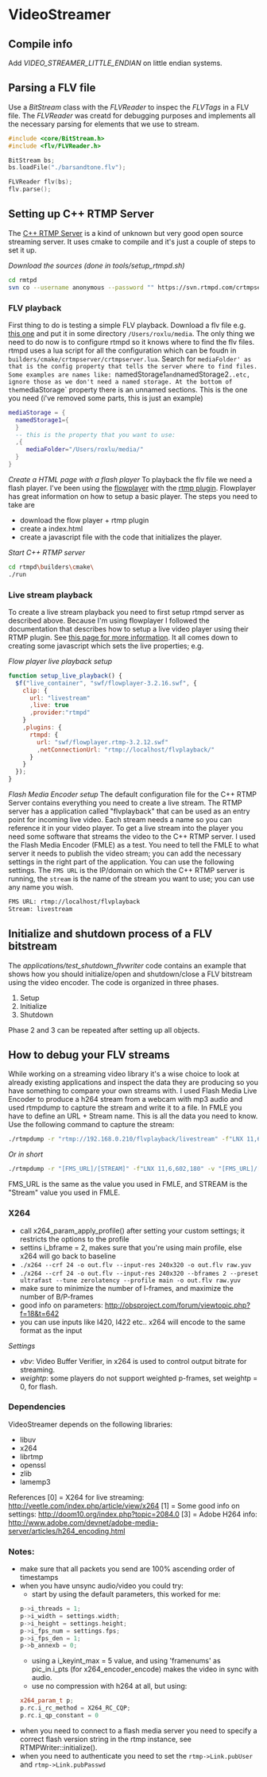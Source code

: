 # VideoStreamer

## Compile info
Add _VIDEO_STREAMER_LITTLE_ENDIAN_ on little endian systems.

## Parsing a FLV file
Use a _BitStream_ class with the _FLVReader_ to inspec the _FLVTags_ in a FLV file. 
The _FLVReader_ was creatd for debugging purposes and implements all the necessary 
parsing for elements that we use to stream. 

````c++
#include <core/BitStream.h>
#include <flv/FLVReader.h>

BitStream bs;
bs.loadFile("./barsandtone.flv");

FLVReader flv(bs);
flv.parse();
````

## Setting up C++ RTMP Server
The [C++ RTMP Server](http://www.rtmpd.com/) is a kind of unknown but very
good open source streaming server. It uses cmake to compile and it's just 
a couple of steps to set it up. 

_Download the sources (done in tools/setup_rtmpd.sh)_
````sh
cd rmtpd
svn co --username anonymous --password "" https://svn.rtmpd.com/crtmpserver/trunk/ .        
````

### FLV playback

First thing to do is testing a simple FLV playback. Download a flv file 
e.g. [this one](http://www.mediacollege.com/video-gallery/testclips/barsandtone.flv) and put 
it in some directory `/Users/roxlu/media`. The only thing we need to do now is to configure
rtmpd so it knows where to find the flv files. rtmpd uses a lua script for all the 
configuration which can be foudn in `builders/cmake/crtmpserver/crtmpserver.lua`. 
Search for `mediaFolder' as that is the config property that tells the server where
to find files. Some examples are names like: `namedStorage1` and `namedStorage2` ..etc,
ignore those as we don't need a named storage. At the bottom of the `mediaStorage` 
property there is an unnamed sections. This is the one you need (i've removed some 
parts, this is just an example)

````lua
mediaStorage = {
  namedStorage1={       
  }
  -- this is the property that you want to use:
  ,{
     mediaFolder="/Users/roxlu/media/"
  }
}
```` 

_Create a HTML page with a flash player_
To playback the flv file we need a flash player. I've been using the [flowplayer](http://flash.flowplayer.org/download/)
with the [rtmp plugin](http://flash.flowplayer.org/plugins/streaming/rtmp.html). Flowplayer has
great information on how to setup a basic player. The steps you need to take are

 - download the flow player + rtmp plugin 
 - create a index.html
 - create a javascript file with the code that initializes the player.

_Start C++ RTMP server_
````sh
cd rtmpd\builders\cmake\
./run
````

### Live stream playback
To create a live stream playback you need to first setup rtmpd server as described above. Because
I'm using flowplayer I followed the documentation that describes how to setup a live video player
using their RTMP plugin. See [this page for more information](http://flash.flowplayer.org/plugins/streaming/rtmp.html#live). 
It all comes down to creating some javascript which sets the live properties; e.g.

_Flow player live playback setup_
````javascript
function setup_live_playback() {
  $f("live_container", "swf/flowplayer-3.2.16.swf", {
    clip: {
      url: "livestream"
      ,live: true
      ,provider:"rtmpd"
    }
    ,plugins: {
      rtmpd: {
        url: "swf/flowplayer.rtmp-3.2.12.swf"
        ,netConnectionUrl: "rtmp://localhost/flvplayback/"
      }
    }
  });
}
````

_Flash Media Encoder setup_
The default configuration file for the C++ RTMP Server contains everything you need
to create a live stream. The RTMP server has a application called "flvplayback" that 
can be used as an entry point for incoming live video. Each stream needs a name so 
you can reference it in your video player. To get a live stream into the 
player you need some software that streams the video to the C++ RTMP server.  I used 
the Flash Media Encoder (FMLE) as a test. You need to tell the FMLE to what server it 
needs to publish the video stream; you can add the necessary settings in the right 
part of the application. You can use the following settings. The `FMS URL` is the 
IP/domain on which the C++ RTMP server is running, the `stream` is the name of the 
stream you want to use; you can use any name you wish.

````sh
FMS URL: rtmp://localhost/flvplayback
Stream: livestream
````

## Initialize and shutdown process of a FLV bitstream

The _applications/test_shutdown_flvwriter_ code contains an example that shows how 
you should initialize/open and shutdown/close a FLV bitstream using the video encoder.
The code is organized in three phases. 

 1. Setup
 2. Initialize
 3. Shutdown 

Phase 2 and 3 can be repeated after setting up all objects. 

## How to debug your FLV streams

While working on a streaming video library it's a wise choice to look at already
existing applications and inspect the data they are producing so you have something to 
compare your own streams with. I used Flash Media Live Encoder to produce a h264 stream
from a webcam with mp3 audio and used rtmpdump to capture the stream and write it 
to a file. In FMLE you have to define an URL + Stream name. This is all the data you 
need to know. Use the following command to capture the stream:

````sh
./rtmpdump -r "rtmp://192.168.0.210/flvplayback/livestream" -f"LNX 11,6,602,180" -v "rtmp://192.168.0.210/flvplayback/livestream" -o out.flv
````

_Or in short_
````sh
./rtmpdump -r "[FMS_URL]/[STREAM]" -f"LNX 11,6,602,180" -v "[FMS_URL]/[STREAM]" -o out.flv
````

FMS_URL is the same as the value you used in FMLE, and STREAM is the "Stream" value you 
used in FMLE.


### X264
- call x264_param_apply_profile() after setting your custom settings; it restricts the options to the profile
- settins i_bframe = 2, makes sure that you're using main profile, else x264 will go back to baseline
- `./x264 --crf 24 -o out.flv --input-res 240x320 -o out.flv raw.yuv`
- `./x264 --crf 24 -o out.flv --input-res 240x320 --bframes 2 --preset ultrafast --tune zerolatency --profile main -o out.flv raw.yuv`
- make sure to minimize the number of I-frames, and maximize the number of B/P-frames
- good info on parameters: http://obsproject.com/forum/viewtopic.php?f=18&t=642
- you can use inputs like I420, I422 etc.. x264 will encode to the same format as the input

_Settings_

- _vbv_: Video Buffer Verifier, in x264 is used to control output bitrate for streaming.
- _weightp_: some players do not support weighted p-frames, set weightp = 0, for flash.

### Dependencies

VideoStreamer depends on the following libraries:

- libuv
- x264
- librtmp
- openssl 
- zlib
- lamemp3

References
[0] = X264 for live streaming: http://veetle.com/index.php/article/view/x264
[1] = Some good info on settings: http://doom10.org/index.php?topic=2084.0 
[3] = Adobe H264 info: http://www.adobe.com/devnet/adobe-media-server/articles/h264_encoding.html 

### Notes:
- make sure that all packets you send are 100% ascending order of timestamps
- when you have unsync audio/video you could try:
  - start by using the default parameters, this worked for me:
  ````c++
  p->i_threads = 1;
  p->i_width = settings.width;
  p->i_height = settings.height;
  p->i_fps_num = settings.fps;
  p->i_fps_den = 1;
  p->b_annexb = 0; 
  ````
  - using a i_keyint_max = 5 value, and using 'framenums' as pic_in.i_pts (for x264_encoder_encode) makes the video in sync with audio.
  - use no compression with h264 at all, but using:
  ````c++
  x264_param_t p;
  p.rc.i_rc_method = X264_RC_CQP;
  p.rc.i_qp_constant = 0
  ````
- when you need to connect to a flash media server you need to specify a correct
  flash version string in the rtmp instance, see RTMPWriter::initialize().
- when you need to authenticate you need to set the `rtmp->Link.pubUser` and
  `rtmp->Link.pubPasswd`


